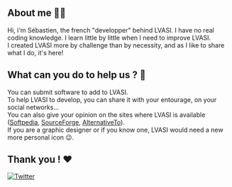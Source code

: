 ## About me  👨🏻
Hi, i'm Sébastien, the french "developper" behind LVASI. I have no real coding knowledge. I learn little by little when I need to improve LVASI.  
I created LVASI more by challenge than by necessity, and as I like to share what I do, it's here!  
  
## What can you do to help us ? 🤝  
You can submit software to add to LVASI.  
To help LVASI to develop, you can share it with your entourage, on your social networks...  
You can also give your opinion on the sites where LVASI is available ([Softpedia](https://www.softpedia.com/get/Internet/Download-Managers/L-V-A-S-I.shtml), [SourceForge](https://sourceforge.net/projects/lvasi/), [AlternativeTo](https://alternativeto.net/software/lvasi/about/)).  
If you are a graphic designer or if you know one, LVASI would need a new more personal icon 😉.

## Thank you ! ❤  
  
  [![Twitter](https://img.shields.io/badge/Follow%20me-1DA1F2?style=flat&logo=twitter&logoColor=white)](https://twitter.com/intent/follow?original_referer=https%3A%2F%2Fpublish.twitter.com%2F&ref_src=twsrc%5Etfw%7Ctwcamp%5Ebuttonembed%7Ctwterm%5Efollow%7Ctwgr%5EPuma_n&region=follow_link&screen_name=Puma_n)  
